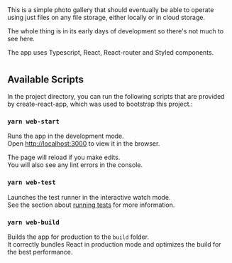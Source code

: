##

This is a simple photo gallery that should eventually be able to operate using just files on any file storage, either locally or in cloud storage.

The whole thing is in its early days of development so there's not much to see here.

The app uses Typescript, React, React-router and Styled components.

#
## Available Scripts

In the project directory, you can run the following scripts that are provided by create-react-app, which was used to bootstrap this project.:

### `yarn web-start`

Runs the app in the development mode.\
Open [http://localhost:3000](http://localhost:3000) to view it in the browser.

The page will reload if you make edits.\
You will also see any lint errors in the console.

### `yarn web-test`

Launches the test runner in the interactive watch mode.\
See the section about [running tests](https://facebook.github.io/create-react-app/docs/running-tests) for more information.

### `yarn web-build`

Builds the app for production to the `build` folder.\
It correctly bundles React in production mode and optimizes the build for the best performance.
